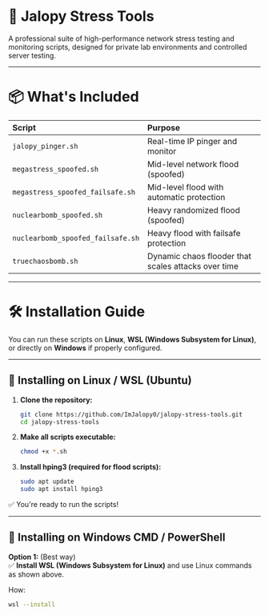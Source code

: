 # 🚀 Jalopy Stress Tools

A professional suite of high-performance network stress testing and monitoring scripts, designed for private lab environments and controlled server testing.

---

# 📦 What's Included

| Script | Purpose |
|:-------|:--------|
| `jalopy_pinger.sh` | Real-time IP pinger and monitor |
| `megastress_spoofed.sh` | Mid-level network flood (spoofed) |
| `megastress_spoofed_failsafe.sh` | Mid-level flood with automatic protection |
| `nuclearbomb_spoofed.sh` | Heavy randomized flood (spoofed) |
| `nuclearbomb_spoofed_failsafe.sh` | Heavy flood with failsafe protection |
| `truechaosbomb.sh` | Dynamic chaos flooder that scales attacks over time |

---

# 🛠 Installation Guide

You can run these scripts on **Linux**, **WSL (Windows Subsystem for Linux)**, or directly on **Windows** if properly configured.

---

## 📜 Installing on Linux / WSL (Ubuntu)

1. **Clone the repository:**
    ```bash
    git clone https://github.com/ImJalopy0/jalopy-stress-tools.git
    cd jalopy-stress-tools
    ```

2. **Make all scripts executable:**
    ```bash
    chmod +x *.sh
    ```

3. **Install hping3 (required for flood scripts):**
    ```bash
    sudo apt update
    sudo apt install hping3
    ```

✅ You're ready to run the scripts!

---

## 📜 Installing on Windows CMD / PowerShell

**Option 1:** (Best way)  
✅ **Install WSL (Windows Subsystem for Linux)** and use Linux commands as shown above.

How:
```bash
wsl --install
